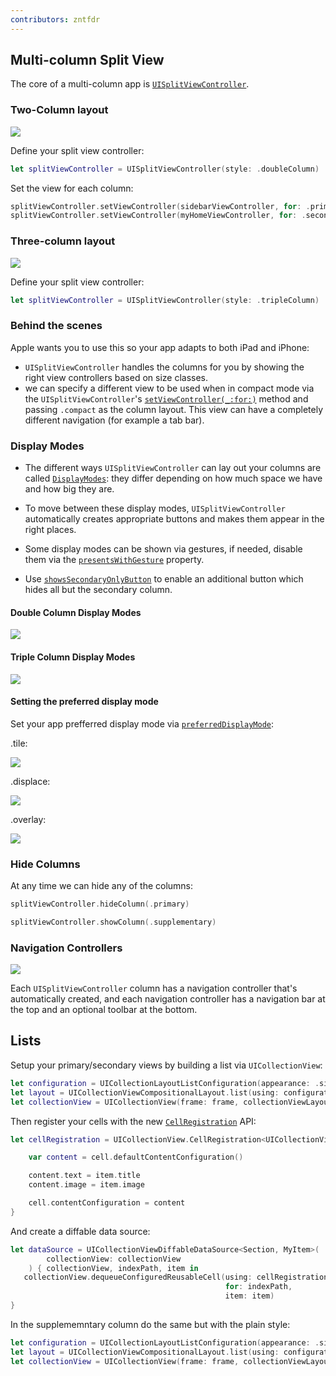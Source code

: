 ```yaml
---
contributors: zntfdr
---
```


## Multi-column Split View

The core of a multi-column app is [`UISplitViewController`][UISplitViewController].

### Two-Column layout

![][doubleImage]

Define your split view controller:

```swift
let splitViewController = UISplitViewController(style: .doubleColumn)
```

Set the view for each column:

```swift
splitViewController.setViewController(sidebarViewController, for: .primary)
splitViewController.setViewController(myHomeViewController, for: .secondary)
````

### Three-column layout

![][tripleImage]

Define your split view controller:

```swift
let splitViewController = UISplitViewController(style: .tripleColumn)
```

### Behind the scenes

Apple wants you to use this so your app adapts to both iPad and iPhone:

- `UISplitViewController` handles the columns for you by showing the right view controllers based on size classes.
- we can specify a different view to be used when in compact mode via the `UISplitViewController`'s [`setViewController(_:for:)`][setViewController(_:for:)] method and passing `.compact` as the column layout. This view can have a completely different navigation (for example a tab bar).

### Display Modes

- The different ways `UISplitViewController` can lay out your columns are called [`DisplayModes`][DisplayModes]: they differ depending on how much space we have and how big they are.

- To move between these display modes, `UISplitViewController` automatically creates appropriate buttons and makes them appear in the right places.

- Some display modes can be shown via gestures, if needed, disable them via the [`presentsWithGesture`][presentsWithGesture] property.

- Use [`showsSecondaryOnlyButton`][showsSecondaryOnlyButton] to enable an additional button which hides all but the secondary column.

#### Double Column Display Modes

![][doubleDisplayImage]

#### Triple Column Display Modes

![][tripleDisplayImage]

#### Setting the preferred display mode

Set your app prefferred display mode via [`preferredDisplayMode`][preferredDisplayMode]:

.tile:

![][tileImage]

.displace:

![][displaceImage]

.overlay:

![][overlayImage]

### Hide Columns

At any time we can hide any of the columns:

```swift
splitViewController.hideColumn(.primary)

splitViewController.showColumn(.supplementary)
```

### Navigation Controllers

![][navigationImage]

Each `UISplitViewController` column has a navigation controller that's automatically created, and each navigation controller has a navigation bar at the top and an optional toolbar at the bottom.

## Lists

Setup your primary/secondary views by building a list via `UICollectionView`:

```swift
let configuration = UICollectionLayoutListConfiguration(appearance: .sidebar)
let layout = UICollectionViewCompositionalLayout.list(using: configuration)
let collectionView = UICollectionView(frame: frame, collectionViewLayout: layout)
```

Then register your cells with the new [`CellRegistration`][CellRegistration] API:

```swift
let cellRegistration = UICollectionView.CellRegistration<UICollectionViewListCell, MyItem> { cell, indexPath, item in

    var content = cell.defaultContentConfiguration()

    content.text = item.title
    content.image = item.image

    cell.contentConfiguration = content
}
```

And create a diffable data source: 

```swift
let dataSource = UICollectionViewDiffableDataSource<Section, MyItem>(
        collectionView: collectionView
    ) { collectionView, indexPath, item in
   collectionView.dequeueConfiguredReusableCell(using: cellRegistration, 
                                                for: indexPath,
                                                item: item)
}
```

In the supplememntary column do the same but with the plain style:

```swift
let configuration = UICollectionLayoutListConfiguration(appearance: .sidebarPlain)
let layout = UICollectionViewCompositionalLayout.list(using: configuration)
let collectionView = UICollectionView(frame: frame, collectionViewLayout: layout)
```

[UISplitViewController]: https://developer.apple.com/documentation/uikit/uisplitviewcontroller
[setViewController(_:for:)]: https://developer.apple.com/documentation/uikit/uisplitviewcontroller/3580911-setviewcontroller
[presentsWithGesture]: https://developer.apple.com/documentation/uikit/uisplitviewcontroller/1623171-presentswithgesture
[showsSecondaryOnlyButton]: https://developer.apple.com/documentation/uikit/uisplitviewcontroller/3580913-showssecondaryonlybutton
[DisplayModes]: https://developer.apple.com/documentation/uikit/uisplitviewcontroller/displaymode
[preferredDisplayMode]: https://developer.apple.com/documentation/uikit/uisplitviewcontroller/1623170-preferreddisplaymode
[CellRegistration]: https://developer.apple.com/documentation/uikit/uicollectionview/cellregistration

[doubleImage]: ../../../images/notes/wwdc20/10105/double.png 
[tripleImage]: ../../../images/notes/wwdc20/10105/triple.png 
[doubleDisplayImage]: ../../../images/notes/wwdc20/10105/doubleDisplay.png
[tripleDisplayImage]: ../../../images/notes/wwdc20/10105/tripleDisplay.png
[tileImage]: ../../../images/notes/wwdc20/10105/tile.png
[displaceImage]: ../../../images/notes/wwdc20/10105/displace.png
[overlayImage]: ../../../images/notes/wwdc20/10105/overlay.png
[navigationImage]: ../../../images/notes/wwdc20/10105/navigation.png